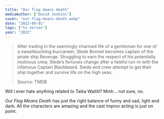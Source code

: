 ```yaml
---
title: "Our flag means death"
mediaAuthor: ["David Jenkins"]
cover: "our-flag-means-death.webp"
date: "2022-09-01"
tags: ["tv series"]
year: "2022"
---
```


> After trading in the seemingly charmed life of a gentleman for one of a swashbuckling buccaneer, Stede Bonnet becomes captain of the pirate ship Revenge. Struggling to earn the respect of his potentially mutinous crew, Stede’s fortunes change after a fateful run-in with the infamous Captain Blackbeard. Stede and crew attempt to get their ship together and survive life on the high seas.
>
> Source: TMDB

Will I ever hate anything related to Taika Waititi? Mmh... not sure, no.

<cite>Our Flag Means Death</cite> has just the right balance of funny and sad, light and dark. All the characters are amazing and the cast improv acting is just on point.
